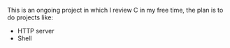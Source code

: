 This is an ongoing project in which I review C in my free time, the plan is to do projects like:

- HTTP server
- Shell
